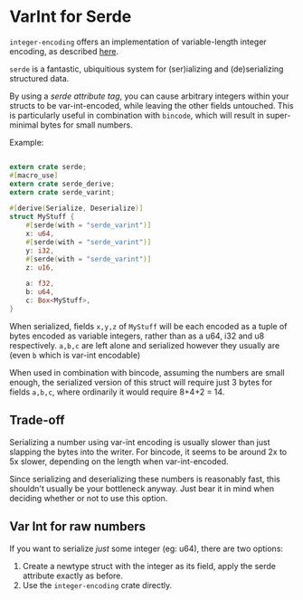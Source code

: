 # VarInt for Serde


`integer-encoding` offers an implementation of variable-length integer encoding,
as described [here](https://developers.google.com/protocol-buffers/docs/encoding).

`serde` is a fantastic, ubiquitious system for (ser)ializing and (de)serializing
structured data.

By using a _serde attribute tag_, you can cause arbitrary integers within your
structs to be var-int-encoded, while leaving the other fields untouched.
This is particularly useful in combination with `bincode`, which will result in
super-minimal bytes for small numbers.

Example:
```rust

extern crate serde;
#[macro_use]
extern crate serde_derive;
extern crate serde_varint;

#[derive(Serialize, Deserialize)]
struct MyStuff {
    #[serde(with = "serde_varint")]
    x: u64,
    #[serde(with = "serde_varint")]
    y: i32,
    #[serde(with = "serde_varint")]
    z: u16,

    a: f32,
    b: u64,
    c: Box<MyStuff>,
}
```
When serialized, fields `x,y,z` of `MyStuff` will be each encoded as a tuple
of bytes encoded as variable integers, rather than as a u64, i32 and u8 respectively.
`a,b,c` are left alone and serialized however they usually are (even `b` which is var-int encodable)

When used in combination with bincode, assuming the numbers are small enough,
the serialized version of this struct will require just 3 bytes for
fields `a,b,c`, where ordinarily it would require 8+4+2 = 14. 

## Trade-off
Serializing a number using var-int encoding is usually slower than just slapping
the bytes into the writer. For bincode, it seems to be around 2x to 5x slower, 
depending on the length when var-int-encoded.

Since serializing and deserializing these numbers is reasonably fast, this
shouldn't usually be your bottleneck anyway. Just bear it in mind when deciding
whether or not to use this option.

## Var Int for raw numbers
If you want to serialize _just_ some integer (eg: u64), there are two options:
1. Create a newtype struct with the integer as its field, apply the serde attribute
exactly as before.
1. Use the `integer-encoding` crate directly. 